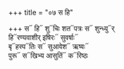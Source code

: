 +++
title = "०७ स हि"

+++
स᳓ हि᳓ शु᳓चिः शत᳓पत्रः स᳓ शुन्ध्यु᳓र्  
हि᳓रण्यवाशीर् इषिरः᳓ सुवर्षाः᳓  
बृ᳓हस्प᳓तिः स᳓ सुआवेश᳓ ऋष्वः᳓  
पुरू᳓ स᳓खिभ्य आसुतिं᳓ क᳓रिष्ठः